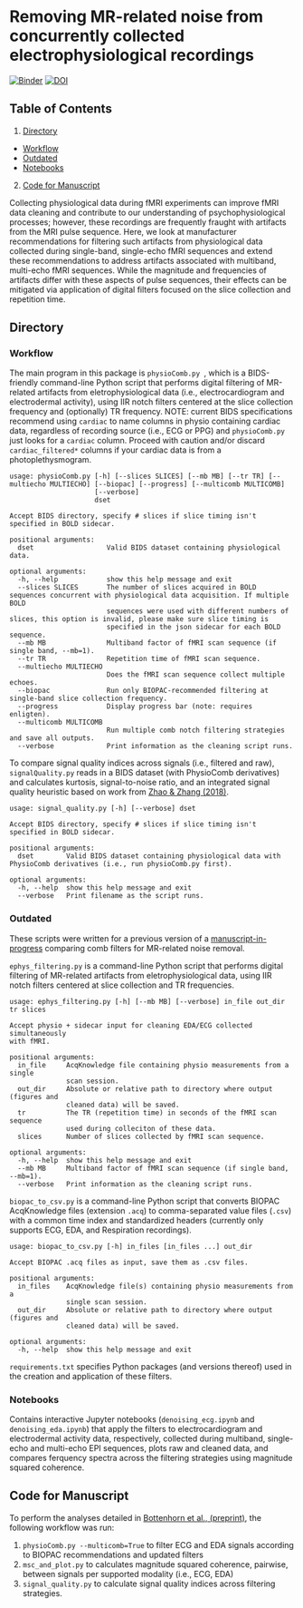 # Removing MR-related noise from concurrently collected electrophysiological recordings

[![Binder](https://mybinder.org/badge_logo.svg)](https://mybinder.org/v2/gh/62442katieb/mbme-physio-denoising/binder-live?filepath=notebooks%2Fdenoising_ecg.ipynb)
[![DOI](https://zenodo.org/badge/273025481.svg)](https://zenodo.org/badge/latestdoi/273025481)
## Table of Contents
1. [Directory](https://github.com/62442katieb/mbme-physio-denoising#Directory)
- [Workflow](https://github.com/62442katieb/mbme-physio-denoising#Workflow)
- [Outdated](https://github.com/62442katieb/mbme-physio-denoising#Outdated)
- [Notebooks](https://github.com/62442katieb/mbme-physio-denoising#Notebooks)
2. [Code for Manuscript](https://github.com/62442katieb/mbme-physio-denoising/edit/main/README.md#code-for-manuscript)




Collecting physiological data during fMRI experiments can improve fMRI data cleaning and 
contribute to our understanding of psychophysiological processes; however, these recordings are 
frequently fraught with artifacts from the MRI pulse sequence. Here, we look at manufacturer 
recommendations for filtering such artifacts from physiological data collected during 
single-band, single-echo fMRI sequences and extend these recommendations to address artifacts 
associated with multiband, multi-echo fMRI sequences. While the magnitude and frequencies of 
artifacts differ with these aspects of pulse sequences, their effects can be mitigated via 
application of digital filters focused on the slice collection and repetition time.

## Directory
### Workflow
The main program in this package is `physioComb.py `, which is a BIDS-friendly command-line Python script that performs digital filtering of MR-related 
artifacts from eletrophysiological data (i.e., electrocardiogram and electrodermal activity), using IIR notch filters centered at the slice collection frequency and (optionally) TR frequency. NOTE: current BIDS specifications recommend using `cardiac` to name columns in physio containing cardiac data, regardless of recording source (i.e., ECG or PPG) and `physioComb.py` just looks for a `cardiac` column. Proceed with caution and/or discard `cardiac_filtered*` columns if your cardiac data is from a photoplethysmogram.
```
usage: physioComb.py [-h] [--slices SLICES] [--mb MB] [--tr TR] [--multiecho MULTIECHO] [--biopac] [--progress] [--multicomb MULTICOMB]
                     [--verbose]
                     dset

Accept BIDS directory, specify # slices if slice timing isn't specified in BOLD sidecar.

positional arguments:
  dset                  Valid BIDS dataset containing physiological data.

optional arguments:
  -h, --help            show this help message and exit
  --slices SLICES       The number of slices acquired in BOLD sequences concurrent with physiological data acquisition. If multiple BOLD
                        sequences were used with different numbers of slices, this option is invalid, please make sure slice timing is
                        specified in the json sidecar for each BOLD sequence.
  --mb MB               Multiband factor of fMRI scan sequence (if single band, --mb=1).
  --tr TR               Repetition time of fMRI scan sequence.
  --multiecho MULTIECHO
                        Does the fMRI scan sequence collect multiple echoes.
  --biopac              Run only BIOPAC-recommended filtering at single-band slice collection frequency.
  --progress            Display progress bar (note: requires enligten).
  --multicomb MULTICOMB
                        Run multiple comb notch filtering strategies and save all outputs.
  --verbose             Print information as the cleaning script runs.
```
To compare signal quality indices across signals (i.e., filtered and raw), `signalQuality.py` reads in a BIDS dataset (with PhysioComb derivatives) and calculates kurtosis, signal-to-noise ratio, and an integrated signal quality heuristic based on work from [Zhao & Zhang (2018)](https://www.frontiersin.org/articles/10.3389/fphys.2018.00727).
```
usage: signal_quality.py [-h] [--verbose] dset

Accept BIDS directory, specify # slices if slice timing isn't specified in BOLD sidecar.

positional arguments:
  dset        Valid BIDS dataset containing physiological data with PhysioComb derivatives (i.e., run physioComb.py first).

optional arguments:
  -h, --help  show this help message and exit
  --verbose   Print filename as the script runs.
```

### Outdated
These scripts were written for a previous version of a [manuscript-in-progress](https://www.biorxiv.org/content/10.1101/2021.04.01.437293) comparing comb filters for MR-related noise removal.

`ephys_filtering.py` is a command-line Python script that performs digital filtering of MR-related artifacts from eletrophysiological data, 
using IIR notch filters centered at slice collection and TR frequencies.
```
usage: ephys_filtering.py [-h] [--mb MB] [--verbose] in_file out_dir tr slices

Accept physio + sidecar input for cleaning EDA/ECG collected simultaneously
with fMRI.

positional arguments:
  in_file     AcqKnowledge file containing physio measurements from a single
              scan session.
  out_dir     Absolute or relative path to directory where output (figures and
              cleaned data) will be saved.
  tr          The TR (repetition time) in seconds of the fMRI scan sequence
              used during colleciton of these data.
  slices      Number of slices collected by fMRI scan sequence.

optional arguments:
  -h, --help  show this help message and exit
  --mb MB     Multiband factor of fMRI scan sequence (if single band, --mb=1).
  --verbose   Print information as the cleaning script runs.
```

`biopac_to_csv.py` is a command-line Python script that converts BIOPAC AcqKnowledge files (extension `.acq`) to comma-separated value files (`.csv`) 
with a common time index and standardized headers (currently only supports ECG, EDA, and Respiration recordings).
```
usage: biopac_to_csv.py [-h] in_files [in_files ...] out_dir

Accept BIOPAC .acq files as input, save them as .csv files.

positional arguments:
  in_files    AcqKnowledge file(s) containing physio measurements from a
              single scan session.
  out_dir     Absolute or relative path to directory where output (figures and
              cleaned data) will be saved.

optional arguments:
  -h, --help  show this help message and exit
```

`requirements.txt` specifies Python packages (and versions thereof) used in the creation and application of these filters.

### Notebooks
Contains interactive Jupyter notebooks (`denoising_ecg.ipynb` and `denoising_eda.ipynb`) that apply the filters to electrocardiogram and electrodermal
activity data, respectively, collected during multiband, single-echo and multi-echo EPI sequences, plots raw and cleaned data, 
and compares ferquency spectra across the filtering strategies using magnitude squared coherence.

## Code for Manuscript
To perform the analyses detailed in [Bottenhorn et al., (preprint)](https://doi.org/10.1101/2021.04.01.437293), the following workflow was run:
1. `physioComb.py --multicomb=True` to filter ECG and EDA signals according to BIOPAC recommendations and updated filters
2. `msc_and_plot.py` to calculates magnitude squared coherence, pairwise, between signals per supported modality (i.e., ECG, EDA)
3. `signal_quality.py` to calculate signal quality indices across filtering strategies.
